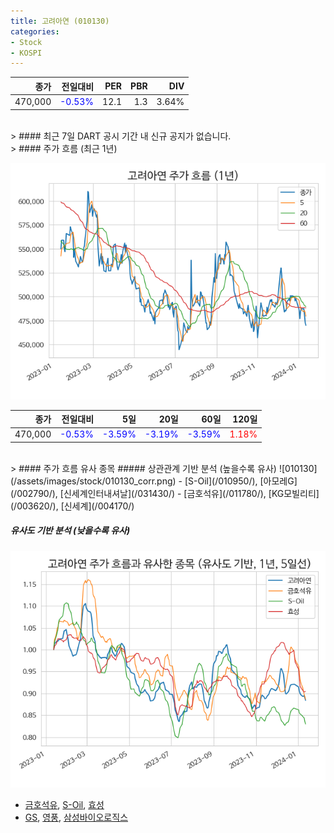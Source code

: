 ```yaml
---
title: 고려아연 (010130)
categories:
- Stock
- KOSPI
---
```


|종가|전일대비|PER|PBR|DIV|
|---:|-------:|--:|--:|--:|
|470,000|<span style="color: blue">-0.53%</span>|12.1|1.3|3.64%|

<!-- more -->

<br>
> #### 최근 7일 DART 공시
기간 내 신규 공지가 없습니다.

<br>
> #### 주가 흐름 (최근 1년)

![010130](/assets/images/stock/010130.png)

|종가|전일대비|5일|20일|60일|120일|
|---:|-------:|--:|---:|---:|----:|
|470,000|<span style="color: blue">-0.53%</span>|<span style="color: blue">-3.59%</span>|<span style="color: blue">-3.19%</span>|<span style="color: blue">-3.59%</span>|<span style="color: red">1.18%</span>|

<br>
> #### 주가 흐름 유사 종목
##### 상관관계 기반 분석 (높을수록 유사)
![010130](/assets/images/stock/010130_corr.png)
- [S-Oil](/010950/), [아모레G](/002790/), [신세계인터내셔날](/031430/)
- [금호석유](/011780/), [KG모빌리티](/003620/), [신세계](/004170/)

##### 유사도 기반 분석 (낮을수록 유사)	
![010130](/assets/images/stock/010130_sim.png)
- [금호석유](/011780/), [S-Oil](/010950/), [효성](/004800/)
- [GS](/078930/), [영풍](/000670/), [삼성바이오로직스](/207940/)